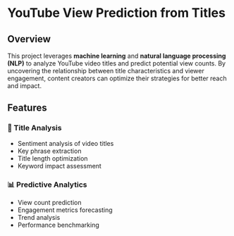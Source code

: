 # YouTube View Prediction from Titles

## Overview
This project leverages **machine learning** and **natural language processing (NLP)** to analyze YouTube video titles and predict potential view counts. By uncovering the relationship between title characteristics and viewer engagement, content creators can optimize their strategies for better reach and impact.

## Features

### 🔮 Title Analysis
- Sentiment analysis of video titles  
- Key phrase extraction  
- Title length optimization  
- Keyword impact assessment  

### 📊 Predictive Analytics
- View count prediction  
- Engagement metrics forecasting  
- Trend analysis  
- Performance benchmarking  
